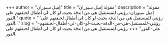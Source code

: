 +++
author = "إميل سيوران"
title = "مقولة إميل سيوران"
description = "مقولة إميل سيوران: رؤيتي للمستقبل هي من الدقة بحيث لو كان لي أطفال لخنقتهم على الفور."
quote = '''رؤيتي للمستقبل هي من الدقة بحيث لو كان لي أطفال لخنقتهم على الفور.'''
slug = "رؤيتي-للمستقبل-هي-من-الدقة-بحيث-لو-كان-لي-أطفال-لخنقتهم-على-الفور"
+++
رؤيتي للمستقبل هي من الدقة بحيث لو كان لي أطفال لخنقتهم على الفور.
